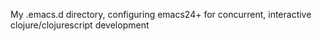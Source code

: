 My .emacs.d directory, configuring emacs24+ for concurrent, interactive clojure/clojurescript development
  